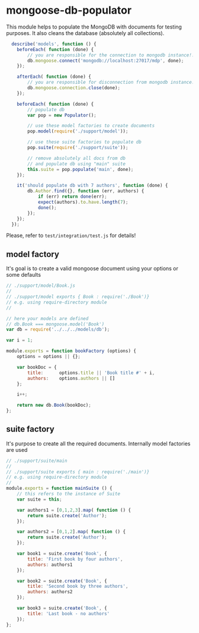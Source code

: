 # mongoose-db-populator

This module helps to populate the MongoDB with documents for testing purposes.
It also cleans the database (absolutely all collections).

```javascript
  describe('models', function () {
    beforeEach( function (done) {
        // you are responsible for the connection to mongodb instance!!!
        db.mongoose.connect('mongodb://localhost:27017/mdp', done);
    });

    afterEach( function (done) {
        // you are responsible for disconnection from mongodb instance!!!
        db.mongoose.connection.close(done);
    });

    beforeEach( function (done) {
        // populate db
        var pop = new Populator();

        // use these model factories to create documents
        pop.model(require('./support/model'));

        // use these suite factories to populate db
        pop.suite(require('./support/suite'));

        // remove absolutely all docs from db
        // and populate db using "main" suite
        this.suite = pop.populate('main', done);
    });

    it('should populate db with 7 authors', function (done) {
        db.Author.find({}, function (err, authors) {
            if (err) return done(err);
            expect(authors).to.have.length(7);
            done();
        });
    });
  });
```

Please, refer to `test/integration/test.js` for details!


## model factory

It's goal is to create a valid mongoose document
using your options or some defaults

```javascript
// ./support/model/Book.js
//
// ./support/model exports { Book : require('./Book')}
// e.g. using require-directory module
//

// here your models are defined
// db.Book === mongoose.model('Book')
var db = require('../../../models/db');

var i = 1;

module.exports = function bookFactory (options) {
    options = options || {};

    var bookDoc = {
        title:      options.title || 'Book title #' + i,
        authors:    options.authors || []
    };

    i++;

    return new db.Book(bookDoc);
};
```

## suite factory

It's purpose to create all the required documents. Internally model factories are used

```javascript
// ./support/suite/main
//
// ./support/suite exports { main : require('./main')}
// e.g. using require-directory module
//
module.exports = function mainSuite () {
    // this refers to the instance of Suite
    var suite = this;

    var authors1 = [0,1,2,3].map( function () {
        return suite.create('Author');
    });

    var authors2 = [0,1,2].map( function () {
        return suite.create('Author');
    });

    var book1 = suite.create('Book', {
        title: 'First book by four authors',
        authors: authors1
    });

    var book2 = suite.create('Book', {
        title: 'Second book by three authors',
        authors: authors2
    });

    var book3 = suite.create('Book', {
        title: 'Last book - no authors'
    });
};

```
